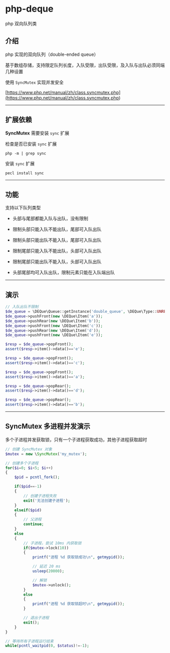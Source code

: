 # php-deque

php 双向队列类

## 介绍

php 实现的双向队列（double-ended queue）

基于数组存储，支持限定队列长度，入队受限，出队受限，及入队与出队必须同端几种设置

使用 `SyncMutex` 实现并发安全

[https://www.php.net/manual/zh/class.syncmutex.php](<https://www.php.net/manual/zh/class.syncmutex.php>)

---

## 扩展依赖

**SyncMutex** 需要安装 `sync` 扩展

检查是否已安装 `sync` 扩展

```shell
php -m | grep sync
```

安装 `sync` 扩展

```shell
pecl install sync
```

---

## 功能

支持以下队列类型

- 头部与尾部都能入队与出队，没有限制

- 限制头部只能入队不能出队，尾部可入队出队

- 限制头部只能出队不能入队，尾部可入队出队

- 限制尾部只能入队不能出队，头部可入队出队

- 限制尾部只能出队不能入队，头部可入队出队

- 头部尾部均可入队出队，限制元素只能在入队端出队

---

## 演示

```php
// 入队出队不限制
$de_queue = \DEQue\Queue::getInstance('double_queue', \DEQue\Type::UNRESTRICTED, 10);
$de_queue->pushFront(new \DEQue\Item('a'));
$de_queue->pushRear(new \DEQue\Item('b'));
$de_queue->pushFront(new \DEQue\Item('c'));
$de_queue->pushRear(new \DEQue\Item('d'));
$de_queue->pushFront(new \DEQue\Item('e'));

$resp = $de_queue->popFront();
assert($resp->item()->data()=='e');

$resp = $de_queue->popFront();
assert($resp->item()->data()=='c');

$resp = $de_queue->popFront();
assert($resp->item()->data()=='a');

$resp = $de_queue->popRear();
assert($resp->item()->data()=='d');

$resp = $de_queue->popRear();
assert($resp->item()->data()=='b');
```

---

## SyncMutex 多进程并发演示

多个子进程并发获取锁，只有一个子进程获取成功，其他子进程获取超时

```php
// 创建 SyncMutex 对象
$mutex = new \SyncMutex('my_mutex');

// 创建多个子进程
for($i=0; $i<5; $i++)
{
    $pid = pcntl_fork();

    if($pid==-1)
    {
        // 创建子进程失败
        exit('无法创建子进程');
    }
    elseif($pid)
    {
        // 父进程
        continue;
    }
    else
    {
        // 子进程，尝试 10ms 内获取锁
        if($mutex->lock(10))
        {
            printf("进程 %d 获取锁成功\n", getmypid());

            // 延迟 20 ms
            usleep(20000);

            // 解锁
            $mutex->unlock();
        }
        else
        {
            printf("进程 %d 获取锁超时\n", getmypid());
        }

        // 退出子进程
        exit();
    }
}

// 等待所有子进程运行结束
while(pcntl_waitpid(0, $status)!=-1);
```
